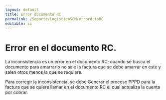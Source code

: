 ```yaml
---
layout: default
title: Error documento RC
permalink: /Soporte/LogisticaSCM/errordctoRC
editable: si
---
```

# Error en el documento RC.

La inconsistencia es un error en el documento RC; cuando se busca el documento para amarrarlo no sale la factura que se debe amarrar en este y salen otros menos la que se requiere.  

Para corregir la inconsistencia, se debe Generar el proceso PPPD para la factura que se quiere llamar en el documento RC el cual actualiza la cuenta por cobrar.  
